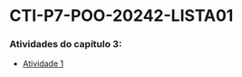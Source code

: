 # CTI-P7-POO-20242-LISTA01
### Atividades do capítulo 3:
- [Atividade 1](CAP03/EXERCICIOS-RESOLVIDOS/EXE01/)

